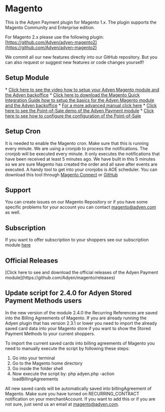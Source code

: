 Magento
=======

This is the Adyen Payment plugin for Magento 1.x.
The plugin supports the Magento Community and Enterprise edition. 

For Magento 2.x please use the following plugin: [https://github.com/Adyen/adyen-magento2](https://github.com/Adyen/adyen-magento2)

We commit all our new features directly into our GitHub repository.
But you can also request or suggest new features or code changes yourself!

<h2>Setup Module</h2>
* <a target="_blank" href="http://vimeo.com/94005128">Click here to see the video how to setup your Adyen Magento module and the Adyen backoffice</a>
* <a target="_blank" href="https://www.adyen.com/dam/jcr:80ea0213-02cd-43aa-8136-459a471d2a0d/MagentoQuickIntegrationManual.pdf">Click here to download the Magento Quick Integration Guide how to setup the basics for the Adyen Magento module and the Adyen backoffice</a>
* <a target="_blank" href="https://docs.adyen.com/developers/magento#magentointegration">For a more advanced manual click here</a>
* <a target="_blank" href="https://vimeo.com/128983014">Click here to see the Point-of-Sale demo of the Adyen Payment module</a>
* <a target="_blank" href="https://vimeo.com/135459940">Click here to see how to configure the configuration of the Point-of-Sale</a>

<h2>Setup Cron</h2>
It is needed to enable the Magento cron. Make sure that this is running every minute.
We are using a cronjob to process the notifications. The cronjob will be executed every minute. It only executes the notifications that have been received at least 5 minutes ago. We have built in this 5 minutes so we are sure Magento has created the order and all save after events are executed.
A handy tool to get into your cronjobs is AOE scheduler. You can download this tool through <a href="http://www.magentocommerce.com/magento-connect/aoe-scheduler.html" target="_blank">Magento Connect</a> or <a target="_blank" href="https://github.com/AOEpeople/Aoe_Scheduler/releases">GitHub</a>

<h2>Support</h2>
You can create issues on our Magento Repository or if you have some specific problems for your account you can contact <a href="mailto:magento@adyen.com">magento@adyen.com</a>  as well.

<h2>Subscription</h2>
If you want to offer subscription to your shoppers see our subscription module <a target="_blank" href="https://github.com/Adyen/adyen-magento-subscription">here</a>

<h2>Official Releases</h2>
[Click here to see and download the official releases of the Adyen Payment module](https://github.com/Adyen/magento/releases)

<h2>Update script for 2.4.0 for Adyen Stored Payment Methods users</h2>
In the new version of the module 2.4.0 the Recurring References are saved into the Billing Agreements of Magento.
If you are already running the Adyen plugin that has version 2.3.1 or lower you need to import the already saved card data into your Magento store if you want to show the Stored Payment Methods to your current shoppers.

To import the current saved cards into billing agreements of Magento you need to manually execute the script by following these steps:
1. Go into your terminal
2. Go to the Magento home directory
3. Go inside the folder shell
4. Now execute the script by: php adyen.php -action loadBillingAgreements

All new saved cards will be automatically saved into billingAgreement of Magento. Make sure you have turned on RECURRING_CONTRACT notification on your merchantAccount. If you want to add this or if you are not sure, just send us an email at magento@adyen.com.